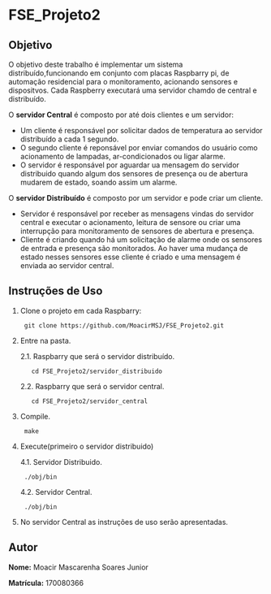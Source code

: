 # FSE_Projeto2

## Objetivo

O objetivo deste trabalho é implementar um sistema distribuído,funcionando em conjunto com placas Raspbarry pi, de automação residencial para o monitoramento, acionando sensores e dispositvos. Cada Raspberry executará uma servidor chamdo de central e distribuído.
  
  O **servidor Central** é composto por até dois clientes e um servidor:
   - Um cliente é responsável por solicitar dados de temperatura ao servidor distribuído a cada 1 segundo.
   - O segundo cliente é reponsável por enviar comandos do usuário como acionamento de lampadas, ar-condicionados ou ligar alarme. 
   - O servidor é responsável por aguardar ua mensagem do servidor distribuido quando algum dos sensores de presença ou de abertura mudarem de estado, soando assim um alarme.

  O **servidor Distribuído** é composto por um servidor e pode criar um cliente.
  - Servidor é responsável por receber as mensagens vindas do servidor central e executar o acionamento, leitura de sensore ou criar uma interrupção para monitoramento de sensores de abertura e presença.
  - Cliente é criando quando há um solicitação de alarme onde os sensores de entrada e presença são monitorados. Ao haver uma mudança de estado nesses sensores esse cliente é criado e uma mensagem é enviada ao servidor central.

## Instruções de Uso

1. Clone o projeto em cada Raspbarry:

        git clone https://github.com/MoacirMSJ/FSE_Projeto2.git

2. Entre na pasta.
  
      2.1. Raspbarry que será o servidor distribuído.
      
          cd FSE_Projeto2/servidor_distribuido

      2.2. Raspbarry que será o servidor central.

          cd FSE_Projeto2/servidor_central

3. Compile.

        make

4. Execute(primeiro o servidor distribuido)
    
      4.1. Servidor Distribuido.

        ./obj/bin

      4.2. Servidor Central.

        ./obj/bin

5. No servidor Central as instruções de uso serão apresentadas.

## Autor

**Nome:** Moacir Mascarenha Soares Junior

**Matrícula:** 170080366